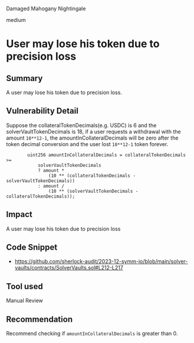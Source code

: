 Damaged Mahogany Nightingale

medium

# User may lose his token due to precision loss

## Summary
A user may lose his token due to precision loss.
## Vulnerability Detail
Suppose the collateralTokenDecimals(e.g. USDC) is 6 and the solverVaultTokenDecimals is 18, if a user requests a withdrawal with the amount `10**12-1`, the amountInCollateralDecimals will be zero after the token decimal conversion and the user lost `10**12-1` token forever.
```solidity
        uint256 amountInCollateralDecimals = collateralTokenDecimals >=
            solverVaultTokenDecimals
            ? amount *
                (10 ** (collateralTokenDecimals - solverVaultTokenDecimals))
            : amount /
                (10 ** (solverVaultTokenDecimals - collateralTokenDecimals));
```
## Impact
A user may lose his token due to precision loss
## Code Snippet
- https://github.com/sherlock-audit/2023-12-symm-io/blob/main/solver-vaults/contracts/SolverVaults.sol#L212-L217
## Tool used

Manual Review

## Recommendation
Recommend checking if `amountInCollateralDecimals` is greater than 0.